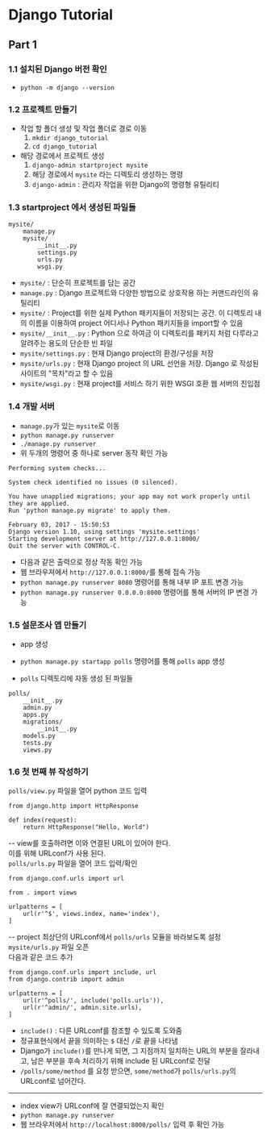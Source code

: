 # Django Tutorial

## Part 1

### 1.1 설치된 Django 버전 확인
* `python -m django --version`    

### 1.2 프로젝트 만들기
* 작업 할 폴더 생성 및 작업 폴더로 경로 이동
	1. `mkdir django_tutorial`
	2. `cd django_tutorial`
* 해당 경로에서 프로젝트 생성
	1. `django-admin startproject mysite` 
	2. 해당 경로에서 `mysite` 라는 디렉토리 생성하는 명령
	3. `django-admin` : 관리자 작업을 위한 Django의 명령형 유틸리티

### 1.3 startproject 에서 생성된 파일들

```
mysite/
    manage.py
    mysite/
        __init__.py
        settings.py
        urls.py
        wsgi.py
```

* `mysite/` : 단순히 프로젝트를 담는 공간
* `manage.py` : Django 프로젝트와 다양한 방법으로 상호작용 하는 커맨드라인의 유틸리티
* `mysite/` : Project를 위한 실제 Python 패키지들이 저장되는 공간. 이 디렉토리 내의 이름을 이용하여 project 어디서나 Python 패키지들을 import할 수 있음
* `mysite/__init__.py` : Python 으로 하여금 이 디렉토리를 패키지 처럼 다루라고 알려주는 용도의 단순한 빈 파일
* `mysite/settings.py` : 현재 Django project의 환경/구성을 저장
* `mysite/urls.py` : 현재 Django project 의 URL 선언을 저장. Django 로 작성된 사이트의 "목차"라고 할 수 있음
* `mysite/wsgi.py` : 현재 project를 서비스 하기 위한 WSGI 호환 웹 서버의 진입점

### 1.4 개발 서버
* `manage.py`가 있는 `mysite`로 이동
* `python manage.py runserver`
* `./manage.py runserver`
* 위 두개의 명령어 중 하나로 server 동작 확인 가능  

```
Performing system checks...

System check identified no issues (0 silenced).

You have unapplied migrations; your app may not work properly until they are applied.
Run 'python manage.py migrate' to apply them.

February 03, 2017 - 15:50:53
Django version 1.10, using settings 'mysite.settings'
Starting development server at http://127.0.0.1:8000/
Quit the server with CONTROL-C.
```
* 다음과 같은 출력으로 정상 작동 확인 가능
* 웹 브라우져에서 `http://127.0.0.1:8000/`를 통해 접속 가능
* `python manage.py runserver 8080` 명령어를 통해 내부 IP 포트 변경 가능
* `python manage.py runserver 0.0.0.0:8000` 명령어를 통해 서버의 IP 변경 가능

### 1.5 설문조사 앱 만들기
* app 생성
* `python manage.py startapp polls` 명령어를 통해 `polls` app 생성

* `polls` 디렉토리에 자동 생성 된 파일들

```
polls/
    __init__.py
    admin.py
    apps.py
    migrations/
        __init__.py
    models.py
    tests.py
    views.py
```

### 1.6 첫 번째 뷰 작성하기
`polls/view.py` 파일을 열어 python 코드 입력

```
from django.http import HttpResponse

def index(request):
	return HttpResponse("Hello, World")
```

--
view를 호출하려면 이와 연결된 URL이 있어야 한다.  
이를 위해 URLconf가 사용 된다.  
`polls/urls.py` 파일을 열어 코드 입력/확인

```
from django.conf.urls import url

from . import views

urlpatterns = [
	url(r'^$', views.index, name='index'),
]
```
--
project 최상단의 URLconf에서 `polls/urls` 모듈을 바라보도록 설정  
`mysite/urls.py` 파일 오픈  
다음과 같은 코드 추가

```
from django.conf.urls import include, url
from django.contrib import admin

urlpatterns = [
	url(r'^polls/', include('polls.urls')),
	url(r'^admin/', admin.site.urls),
]
```

* `include()` : 다른 URLconf를 참조할 수 있도록 도와줌  
* 정규표현식에서 끝을 의미하는 `$` 대신 `/`로 끝을 나타냄
* Django가 `include()`를 만나게 되면, 그 지점까지 일치하는 URL의 부분을 잘라내고, 남은 부분을 후속 처리하기 위해 include 된 URLconf로 전달
* `/polls/some/method` 를 요청 받으면, `some/method`가 `polls/urls.py`의 URLconf로 넘어간다.

---

* index view가 URLconf에 잘 연결되었는지 확인
* `python manage.py runserver`  
* 웹 브라우저에서 `http://localhost:8000/polls/` 입력 후 확인 가능 







